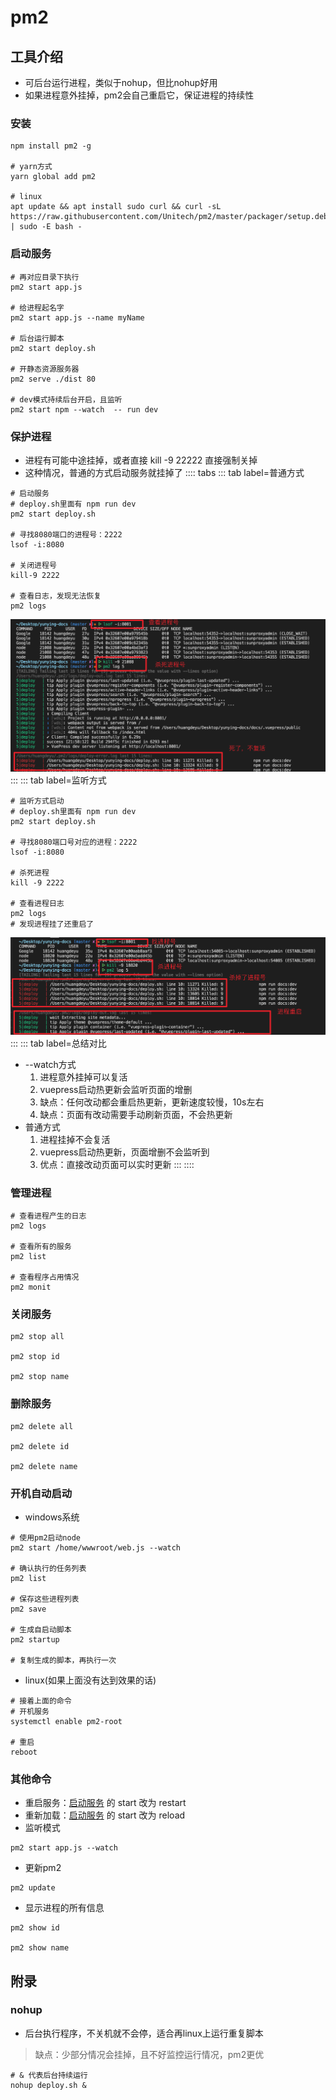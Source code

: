 # pm2

## 工具介绍
* 可后台运行进程，类似于nohup，但比nohup好用
* 如果进程意外挂掉，pm2会自己重启它，保证进程的持续性

### 安装
```shell
npm install pm2 -g 

# yarn方式
yarn global add pm2

# linux
apt update && apt install sudo curl && curl -sL https://raw.githubusercontent.com/Unitech/pm2/master/packager/setup.deb.sh | sudo -E bash -
```

### 启动服务
```shell
# 再对应目录下执行
pm2 start app.js

# 给进程起名字
pm2 start app.js --name myName 

# 后台运行脚本
pm2 start deploy.sh

# 开静态资源服务器
pm2 serve ./dist 80

# dev模式持续后台开启，且监听
pm2 start npm --watch  -- run dev
```
### 保护进程
* 进程有可能中途挂掉，或者直接 kill -9 22222 直接强制关掉
* 这种情况，普通的方式启动服务就挂掉了
:::: tabs
::: tab label=普通方式
```shell
# 启动服务
# deploy.sh里面有 npm run dev
pm2 start deploy.sh

# 寻找8080端口的进程号：2222
lsof -i:8080

# 关闭进程号
kill-9 2222

# 查看日志，发现无法恢复
pm2 logs
```
![](./assets/pm2nowatch.png)
:::
::: tab label=监听方式
```shell
# 监听方式启动
# deploy.sh里面有 npm run dev
pm2 start deploy.sh

# 寻找8080端口号对应的进程：2222
lsof -i:8080

# 杀死进程
kill -9 2222

# 查看进程日志
pm2 logs
# 发现进程挂了还重启了
```
![](./assets/pm2watch.png)
:::
::: tab label=总结对比
* --watch方式
    1. 进程意外挂掉可以复活
    2. vuepress启动热更新会监听页面的增删
    3. 缺点：任何改动都会重启热更新，更新速度较慢，10s左右
    4. 缺点：页面有改动需要手动刷新页面，不会热更新
* 普通方式
    1. 进程挂掉不会复活
    2. vuepress启动热更新，页面增删不会监听到
    3. 优点：直接改动页面可以实时更新
:::
::::
### 管理进程
```shell
# 查看进程产生的日志
pm2 logs

# 查看所有的服务
pm2 list

# 查看程序占用情况
pm2 monit
```
### 关闭服务
```shell
pm2 stop all

pm2 stop id

pm2 stop name
```

### 删除服务
``` shell
pm2 delete all

pm2 delete id

pm2 delete name
```
### 开机自动启动
* windows系统
```shell
# 使用pm2启动node
pm2 start /home/wwwroot/web.js --watch

# 确认执行的任务列表
pm2 list

# 保存这些进程列表
pm2 save

# 生成自启动脚本
pm2 startup 

# 复制生成的脚本，再执行一次
```
* linux(如果上面没有达到效果的话)
```shell
# 接着上面的命令
# 开机服务
systemctl enable pm2-root

# 重启
reboot
```
### 其他命令
* 重启服务：[启动服务](./pm2.html#启动服务) 的 start 改为 restart
* 重新加载：[启动服务](./pm2.html#启动服务) 的 start 改为 reload
* 监听模式
```shell
pm2 start app.js --watch
```
* 更新pm2
```shell
pm2 update
```
* 显示进程的所有信息
```shell
pm2 show id

pm2 show name
```






## 附录
### nohup
* 后台执行程序，不关机就不会停，适合再linux上运行重复脚本
> 缺点：少部分情况会挂掉，且不好监控运行情况，pm2更优

```shell
# & 代表后台持续运行
nohup deploy.sh &
```
